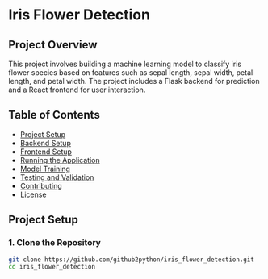 # **Iris Flower Detection**

## **Project Overview**

This project involves building a machine learning model to classify iris flower species based on features such as sepal length, sepal width, petal length, and petal width. The project includes a Flask backend for prediction and a React frontend for user interaction.

## **Table of Contents**

- [Project Setup](#project-setup)
- [Backend Setup](#backend-setup)
- [Frontend Setup](#frontend-setup)
- [Running the Application](#running-the-application)
- [Model Training](#model-training)
- [Testing and Validation](#testing-and-validation)
- [Contributing](#contributing)
- [License](#license)

## **Project Setup**

### **1. Clone the Repository**

```bash
git clone https://github.com/github2python/iris_flower_detection.git
cd iris_flower_detection
